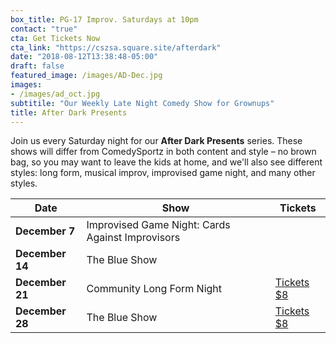 ```yaml
---
box_title: PG-17 Improv. Saturdays at 10pm
contact: "true"
cta: Get Tickets Now
cta_link: "https://cszsa.square.site/afterdark"
date: "2018-08-12T13:38:48-05:00"
draft: false
featured_image: /images/AD-Dec.jpg
images:
- /images/ad_oct.jpg
subtitile: "Our Weekly Late Night Comedy Show for Grownups"
title: After Dark Presents
---
```


Join us every Saturday night for our **After Dark Presents** series. These shows will differ from ComedySportz in both content and style – no brown bag, so you may want to leave the kids at home, and we'll also see different styles: long form, musical improv, improvised game night, and many other styles.

<a id="tickets"></a>

| **Date** | **Show** | **Tickets** |
|----------|------|-----------------|
| **December 7**   |Improvised Game Night: Cards Against Improvisors   ||
| **December 14** |The Blue Show||
| **December 21**   | Community Long Form Night  |[Tickets $8](https://cszsa.square.site/product/dec-21-after-dark-long-form-night/148?cs=true)  |
| **December 28**   |The Blue Show   |[Tickets $8](https://cszsa.square.site/product/dec-28-after-dark-the-blue-show/147?cs=true)   |
